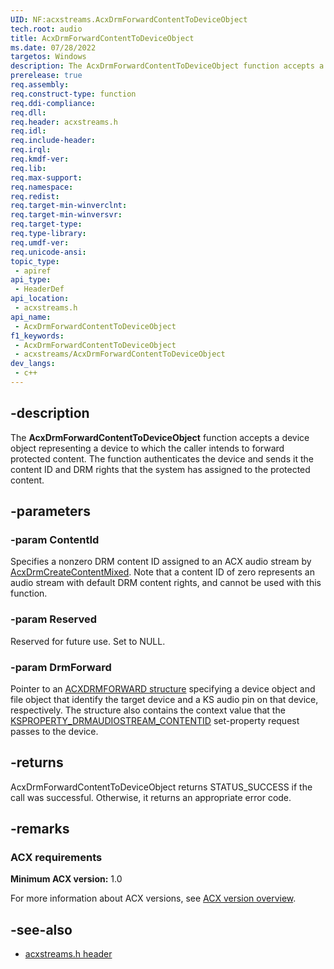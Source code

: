```yaml
---
UID: NF:acxstreams.AcxDrmForwardContentToDeviceObject
tech.root: audio
title: AcxDrmForwardContentToDeviceObject
ms.date: 07/28/2022
targetos: Windows
description: The AcxDrmForwardContentToDeviceObject function accepts a device object representing a device to which the caller intends to forward protected content.
prerelease: true
req.assembly: 
req.construct-type: function
req.ddi-compliance: 
req.dll: 
req.header: acxstreams.h
req.idl: 
req.include-header: 
req.irql: 
req.kmdf-ver: 
req.lib: 
req.max-support: 
req.namespace: 
req.redist: 
req.target-min-winverclnt: 
req.target-min-winversvr: 
req.target-type: 
req.type-library: 
req.umdf-ver: 
req.unicode-ansi: 
topic_type:
 - apiref
api_type:
 - HeaderDef 
api_location:
 - acxstreams.h
api_name:
 - AcxDrmForwardContentToDeviceObject
f1_keywords:
 - AcxDrmForwardContentToDeviceObject
 - acxstreams/AcxDrmForwardContentToDeviceObject
dev_langs:
 - c++
---
```


## -description

The **AcxDrmForwardContentToDeviceObject** function accepts a device object representing a device to which the caller intends to forward protected content. The function authenticates the device and sends it the content ID and DRM rights that the system has assigned to the protected content.

## -parameters

### -param ContentId

Specifies a nonzero DRM content ID assigned to an ACX audio stream by [AcxDrmCreateContentMixed](nf-acxstreams-acxdrmcreatecontentmixed.md). Note that a content ID of zero represents an audio stream with default DRM content rights, and cannot be used with this function.


### -param Reserved

Reserved for future use. Set to NULL.

### -param DrmForward

Pointer to an [ACXDRMFORWARD structure](ns-acxstreams-acxdrmforward.md) specifying a device object and file object that identify the target device and a KS audio pin on that device, respectively. The structure also contains the context value that the [KSPROPERTY_DRMAUDIOSTREAM_CONTENTID](/windows-hardware/drivers/ddi/drmk/ns-drmk-ksp_drmaudiostream_contentid) set-property request passes to the device.

## -returns

AcxDrmForwardContentToDeviceObject returns STATUS_SUCCESS if the call was successful. Otherwise, it returns an appropriate error code.

## -remarks

### ACX requirements

**Minimum ACX version:** 1.0

For more information about ACX versions, see [ACX version overview](/windows-hardware/drivers/audio/acx-version-overview).

## -see-also

- [acxstreams.h header](index.md)
